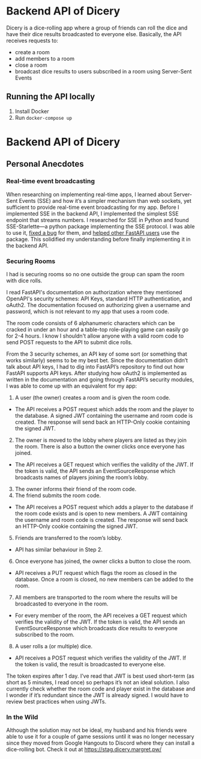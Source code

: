 # Backend API of Dicery

Dicery is a dice-rolling app where a group of friends can roll the dice and have their dice results broadcasted to everyone else. Basically, the API receives requests to:

- create a room
- add members to a room
- close a room
- broadcast dice results to users subscribed in a room using Server-Sent Events

## Running the API locally

1. Install Docker
2. Run `docker-compose up`

# Backend API of Dicery

## Personal Anecdotes

### Real-time event broadcasting

When researching on implementing real-time apps, I learned about Server-Sent Events (SSE) and how it’s a simpler mechanism than web sockets, yet sufficient to provide real-time event broadcasting for my app. Before I implemented SSE in the backend API, I implemented the simplest SSE endpoint that streams numbers. I researched for SSE in Python and found SSE-Starlette—a python package implementing the SSE protocol. I was able to use it, [fixed a bug](https://github.com/sysid/sse-starlette/pull/3) for them, and [helped other FastAPI users](https://github.com/sysid/sse-starlette/issues/2) use the package. This solidified my understanding before finally implementing it in the backend API.

### Securing Rooms
I had is securing rooms so no one outside the group can spam the room with dice rolls.

I read FastAPI's documentation on authorization where they mentioned OpenAPI's security schemes: API Keys, standard HTTP authentication, and oAuth2. The documentation focused on authorizing given a username and password, which is not relevant to my app that uses a room code.

The room code consists of 6 alphanumeric characters which can be cracked in under an hour and a table-top role-playing game can easily go for 2-4 hours. I know I shouldn't allow anyone with a valid room code to send POST requests to the API to submit dice rolls.

From the 3 security schemes, an API key of some sort (or something that works similarly) seems to be my best bet. Since the documentation didn’t talk about API keys, I had to dig into FastAPI’s repository to find out how FastAPI supports API keys. After studying how oAuth2 is implemented as written in the documentation and going through FastAPI’s security modules, I was able to come up with an equivalent for my app:

1. A user (the owner) creates a room and is given the room code.
 - The API receives a POST request which adds the room and the player to the database. A signed JWT containing the username and room code is created. The response will send back an HTTP-Only cookie containing the signed JWT.
2. The owner is moved to the lobby where players are listed as they join the room. There is also a button the owner clicks once everyone has joined.
 - The API receives a GET request which verifies the validity of the JWT. If the token is valid, the API sends an EventSourceResponse which broadcasts names of players joining the room’s lobby.
3. The owner informs their friend of the room code.
4. The friend submits the room code.
 - The API receives a POST request which adds a player to the database if the room code exists and is open to new members. A JWT containing the username and room code is created. The response will send back an HTTP-Only cookie containing the signed JWT.
5. Friends are transferred to the room’s lobby.
 - API has similar behaviour in Step 2.
6. Once everyone has joined, the owner clicks a button to close the room.
 - API receives a PUT request which flags the room as closed in the database. Once a room is closed, no new members can be added to the room.
7. All members are transported to the room where the results will be broadcasted to everyone in the room.
 - For every member of the room, the API receives a GET request which verifies the validity of the JWT. If the token is valid, the API sends an EventSourceResponse which broadcasts dice results to everyone subscribed to the room.
8. A user rolls a (or multiple) dice.
 - API receives a POST request which verifies the validity of the JWT. If the token is valid, the result is broadcasted to everyone else.

The token expires after 1 day. I’ve read that JWT is best used short-term (as short as 5 minutes, I read once) so perhaps it’s not an ideal solution. I also currently check whether the room code and player exist in the database and I wonder if it’s redundant since the JWT is already signed. I would have to review best practices when using JWTs.

### In the Wild

Although the solution may not be ideal, my husband and his friends were able to use it for a couple of game sessions until it was no longer necessary since they moved from Google Hangouts to Discord where they can install a dice-rolling bot. Check it out at https://stag.dicery.margret.pw/

